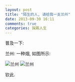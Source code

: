 ```yaml
---
layout: post
title: "陌生的人, 请给我一支兰州"
date: 2013-09-30 16:11
comments: true
categories: 挨踢人生
---
```

<!-- more -->

普及一下:

兰州: 一种烟, 如图所示:

![兰州](/images/2013-9/lanzhou.jpg "兰州")
![兰州](/images/2013-9/lanzhou2.jpg "兰州")

钦此.
